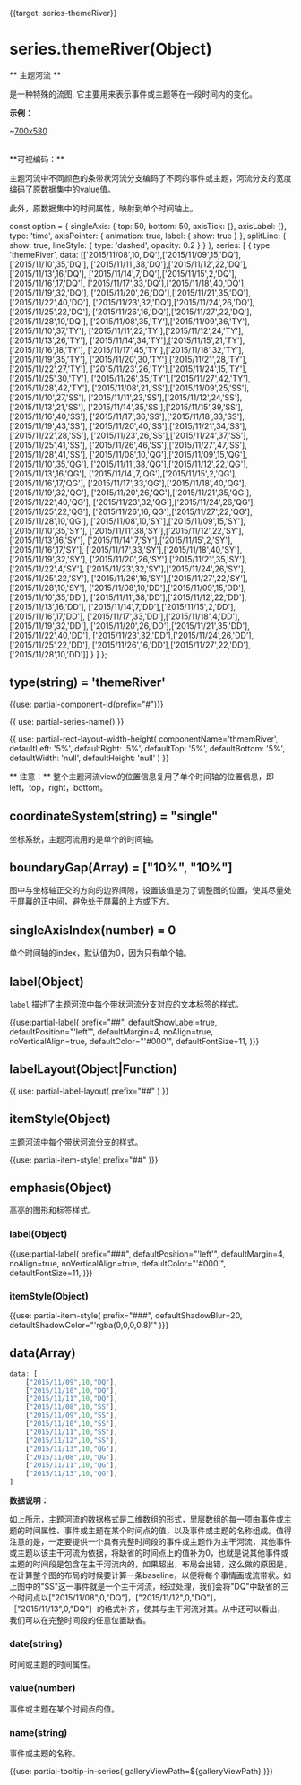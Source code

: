 
{{target: series-themeRiver}}

# series.themeRiver(Object)

** 主题河流 **

是一种特殊的流图, 它主要用来表示事件或主题等在一段时间内的变化。

**示例：**

~[700x580](${galleryViewPath}themeRiver-lastfm&edit=1&reset=1)


<br>
**可视编码：**

主题河流中不同颜色的条带状河流分支编码了不同的事件或主题，河流分支的宽度编码了原数据集中的value值。

此外，原数据集中的时间属性，映射到单个时间轴上。

<ExampleBaseOption name="themeRiver" title="主题河流图" title-en="Basic Theme River">

const option = {
    singleAxis: {
        top: 50,
        bottom: 50,
        axisTick: {},
        axisLabel: {},
        type: 'time',
        axisPointer: {
            animation: true,
            label: {
                show: true
            }
        },
        splitLine: {
            show: true,
            lineStyle: {
                type: 'dashed',
                opacity: 0.2
            }
        }
    },
    series: [
        {
            type: 'themeRiver',
            data: [['2015/11/08',10,'DQ'],['2015/11/09',15,'DQ'],['2015/11/10',35,'DQ'],
            ['2015/11/11',38,'DQ'],['2015/11/12',22,'DQ'],['2015/11/13',16,'DQ'],
            ['2015/11/14',7,'DQ'],['2015/11/15',2,'DQ'],['2015/11/16',17,'DQ'],
            ['2015/11/17',33,'DQ'],['2015/11/18',40,'DQ'],['2015/11/19',32,'DQ'],
            ['2015/11/20',26,'DQ'],['2015/11/21',35,'DQ'],['2015/11/22',40,'DQ'],
            ['2015/11/23',32,'DQ'],['2015/11/24',26,'DQ'],['2015/11/25',22,'DQ'],
            ['2015/11/26',16,'DQ'],['2015/11/27',22,'DQ'],['2015/11/28',10,'DQ'],
            ['2015/11/08',35,'TY'],['2015/11/09',36,'TY'],['2015/11/10',37,'TY'],
            ['2015/11/11',22,'TY'],['2015/11/12',24,'TY'],['2015/11/13',26,'TY'],
            ['2015/11/14',34,'TY'],['2015/11/15',21,'TY'],['2015/11/16',18,'TY'],
            ['2015/11/17',45,'TY'],['2015/11/18',32,'TY'],['2015/11/19',35,'TY'],
            ['2015/11/20',30,'TY'],['2015/11/21',28,'TY'],['2015/11/22',27,'TY'],
            ['2015/11/23',26,'TY'],['2015/11/24',15,'TY'],['2015/11/25',30,'TY'],
            ['2015/11/26',35,'TY'],['2015/11/27',42,'TY'],['2015/11/28',42,'TY'],
            ['2015/11/08',21,'SS'],['2015/11/09',25,'SS'],['2015/11/10',27,'SS'],
            ['2015/11/11',23,'SS'],['2015/11/12',24,'SS'],['2015/11/13',21,'SS'],
            ['2015/11/14',35,'SS'],['2015/11/15',39,'SS'],['2015/11/16',40,'SS'],
            ['2015/11/17',36,'SS'],['2015/11/18',33,'SS'],['2015/11/19',43,'SS'],
            ['2015/11/20',40,'SS'],['2015/11/21',34,'SS'],['2015/11/22',28,'SS'],
            ['2015/11/23',26,'SS'],['2015/11/24',37,'SS'],['2015/11/25',41,'SS'],
            ['2015/11/26',46,'SS'],['2015/11/27',47,'SS'],['2015/11/28',41,'SS'],
            ['2015/11/08',10,'QG'],['2015/11/09',15,'QG'],['2015/11/10',35,'QG'],
            ['2015/11/11',38,'QG'],['2015/11/12',22,'QG'],['2015/11/13',16,'QG'],
            ['2015/11/14',7,'QG'],['2015/11/15',2,'QG'],['2015/11/16',17,'QG'],
            ['2015/11/17',33,'QG'],['2015/11/18',40,'QG'],['2015/11/19',32,'QG'],
            ['2015/11/20',26,'QG'],['2015/11/21',35,'QG'],['2015/11/22',40,'QG'],
            ['2015/11/23',32,'QG'],['2015/11/24',26,'QG'],['2015/11/25',22,'QG'],
            ['2015/11/26',16,'QG'],['2015/11/27',22,'QG'],['2015/11/28',10,'QG'],
            ['2015/11/08',10,'SY'],['2015/11/09',15,'SY'],['2015/11/10',35,'SY'],
            ['2015/11/11',38,'SY'],['2015/11/12',22,'SY'],['2015/11/13',16,'SY'],
            ['2015/11/14',7,'SY'],['2015/11/15',2,'SY'],['2015/11/16',17,'SY'],
            ['2015/11/17',33,'SY'],['2015/11/18',40,'SY'],['2015/11/19',32,'SY'],
            ['2015/11/20',26,'SY'],['2015/11/21',35,'SY'],['2015/11/22',4,'SY'],
            ['2015/11/23',32,'SY'],['2015/11/24',26,'SY'],['2015/11/25',22,'SY'],
            ['2015/11/26',16,'SY'],['2015/11/27',22,'SY'],['2015/11/28',10,'SY'],
            ['2015/11/08',10,'DD'],['2015/11/09',15,'DD'],['2015/11/10',35,'DD'],
            ['2015/11/11',38,'DD'],['2015/11/12',22,'DD'],['2015/11/13',16,'DD'],
            ['2015/11/14',7,'DD'],['2015/11/15',2,'DD'],['2015/11/16',17,'DD'],
            ['2015/11/17',33,'DD'],['2015/11/18',4,'DD'],['2015/11/19',32,'DD'],
            ['2015/11/20',26,'DD'],['2015/11/21',35,'DD'],['2015/11/22',40,'DD'],
            ['2015/11/23',32,'DD'],['2015/11/24',26,'DD'],['2015/11/25',22,'DD'],
            ['2015/11/26',16,'DD'],['2015/11/27',22,'DD'],['2015/11/28',10,'DD']]
        }
    ]
};
</ExampleBaseOption>

## type(string) = 'themeRiver'

{{use: partial-component-id(prefix="#")}}

{{ use: partial-series-name() }}

{{ use: partial-rect-layout-width-height(
    componentName='thmemRiver',
    defaultLeft: '5%',
    defaultRight: '5%',
    defaultTop: '5%',
    defaultBottom: '5%',
    defaultWidth: 'null',
    defaultHeight: 'null'
) }}

** 注意：**
整个主题河流view的位置信息复用了单个时间轴的位置信息，即left，top，right，bottom。


## coordinateSystem(string) = "single"

坐标系统，主题河流用的是单个的时间轴。


## boundaryGap(Array) = ["10%", "10%"]

图中与坐标轴正交的方向的边界间隙，设置该值是为了调整图的位置，使其尽量处于屏幕的正中间，避免处于屏幕的上方或下方。


## singleAxisIndex(number) = 0

单个时间轴的index，默认值为0，因为只有单个轴。


## label(Object)

`label` 描述了主题河流中每个带状河流分支对应的文本标签的样式。

{{use:partial-label(
    prefix="##",
    defaultShowLabel=true,
    defaultPosition="'left'",
    defaultMargin=4,
    noAlign=true,
    noVerticalAlign=true,
    defaultColor="'#000'",
    defaultFontSize=11,
)}}

## labelLayout(Object|Function)
{{ use: partial-label-layout(
    prefix="##"
) }}

## itemStyle(Object)

主题河流中每个带状河流分支的样式。

{{use: partial-item-style(
    prefix="##"
)}}

## emphasis(Object)

高亮的图形和标签样式。

### label(Object)
{{use:partial-label(
    prefix="###",
    defaultPosition="'left'",
    defaultMargin=4,
    noAlign=true,
    noVerticalAlign=true,
    defaultColor="'#000'",
    defaultFontSize=11,
)}}

### itemStyle(Object)
{{use: partial-item-style(
    prefix="###",
    defaultShadowBlur=20,
    defaultShadowColor="'rgba(0,0,0,0.8)'"
)}}


## data(Array)

```js
data: [
    ["2015/11/09",10,"DQ"],
    ["2015/11/10",10,"DQ"],
    ["2015/11/11",10,"DQ"],
    ["2015/11/08",10,"SS"],
    ["2015/11/09",10,"SS"],
    ["2015/11/10",10,"SS"],
    ["2015/11/11",10,"SS"],
    ["2015/11/12",10,"SS"],
    ["2015/11/13",10,"QG"],
    ["2015/11/08",10,"QG"],
    ["2015/11/11",10,"QG"],
    ["2015/11/13",10,"QG"],
]
```
**数据说明：**

如上所示，主题河流的数据格式是二维数组的形式，里层数组的每一项由事件或主题的时间属性、事件或主题在某个时间点的值，以及事件或主题的名称组成。值得注意的是，一定要提供一个具有完整时间段的事件或主题作为主干河流，其他事件或主题以该主干河流为依据，将缺省的时间点上的值补为0，也就是说其他事件或主题的时间段是包含在主干河流内的，如果超出，布局会出错，这么做的原因是，在计算整个图的布局的时候要计算一条baseline，以便将每个事情画成流带状。如上图中的"SS"这一事件就是一个主干河流，经过处理，我们会将"DQ"中缺省的三个时间点以["2015/11/08",0,"DQ"]，["2015/11/12",0,"DQ"]，［"2015/11/13",0,"DQ"］的格式补齐，使其与主干河流对其。从中还可以看出，我们可以在完整时间段的任意位置缺省。


### date(string)
时间或主题的时间属性。
### value(number)
事件或主题在某个时间点的值。
### name(string)
事件或主题的名称。

{{use: partial-tooltip-in-series(
    galleryViewPath=${galleryViewPath}
)}}
